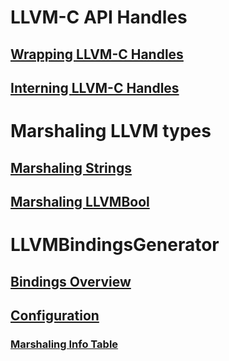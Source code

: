 # LLVM-C API Handles
## [Wrapping LLVM-C Handles](llvm-handles.md)
## [Interning LLVM-C Handles](handleref-interning.md)
# Marshaling LLVM types
## [Marshaling Strings](marshal-string.md)
## [Marshaling LLVMBool](marshal-LLVMBool.md)
# LLVMBindingsGenerator
## [Bindings Overview](LlvmBindingsGenerator-Overview.md)
## [Configuration](LlvmBindingsGenerator-Configuration.md)
### [Marshaling Info Table](LlvmBindingsGenerator-YAML-Config-format.md)
